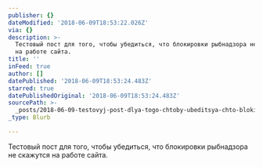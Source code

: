 ```yaml
---
publisher: {}
dateModified: '2018-06-09T18:53:22.026Z'
via: {}
description: >-
  Тестовый пост для того, чтобы убедиться, что блокировки рыбнадзора не скажутся
  на работе сайта. 
title: ''
inFeed: true
author: []
datePublished: '2018-06-09T18:53:24.483Z'
starred: true
datePublishedOriginal: '2018-06-09T18:53:24.483Z'
sourcePath: >-
  _posts/2018-06-09-testovyj-post-dlya-togo-chtoby-ubeditsya-chto-blokirovki-rybn.md
_type: Blurb

---
```

Тестовый пост для того, чтобы убедиться, что блокировки рыбнадзора не скажутся на работе сайта.